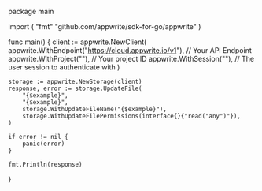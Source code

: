 package main

import (
    "fmt"
	"github.com/appwrite/sdk-for-go/appwrite"
)

func main() {
	client := appwrite.NewClient(
        appwrite.WithEndpoint("https://cloud.appwrite.io/v1"), // Your API Endpoint
        appwrite.WithProject(""), // Your project ID
        appwrite.WithSession(""), // The user session to authenticate with
    )

    storage := appwrite.NewStorage(client)
    response, error := storage.UpdateFile(
        "{$example}",
        "{$example}",
        storage.WithUpdateFileName("{$example}"),
        storage.WithUpdateFilePermissions(interface{}{"read("any")"}),
    )

    if error != nil {
        panic(error)
    }

    fmt.Println(response)
}
